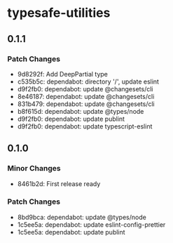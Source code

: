 # typesafe-utilities

## 0.1.1

### Patch Changes

- 9d8292f: Add DeepPartial type
- c535b5c: dependabot: directory '/', update eslint
- d9f2fb0: dependabot: update @changesets/cli
- 8e46187: dependabot: update @changesets/cli
- 831b479: dependabot: update @changesets/cli
- b8f615d: dependabot: update @types/node
- d9f2fb0: dependabot: update publint
- d9f2fb0: dependabot: update typescript-eslint

## 0.1.0

### Minor Changes

- 8461b2d: First release ready

### Patch Changes

- 8bd9bca: dependabot: update @types/node
- 1c5ee5a: dependabot: update eslint-config-prettier
- 1c5ee5a: dependabot: update publint
